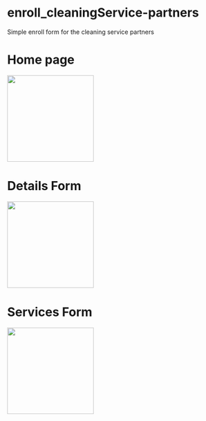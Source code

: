 # enroll_cleaningService-partners
Simple enroll form for the cleaning service partners

# Home page
<img src='https://user-images.githubusercontent.com/90303131/204105175-ea6483dd-9a70-4f01-8403-8c101b7490e1.jpg' width='200px' />

# Details Form
<img src='https://user-images.githubusercontent.com/90303131/204105042-49e27412-c64a-4b3e-a524-4a2a9a17f752.jpg' width='200px' />

# Services Form
<img src='https://user-images.githubusercontent.com/90303131/204105122-10532c53-b518-4d1d-af51-1570ab597c52.jpg' width='200px' />

